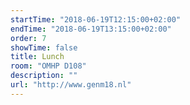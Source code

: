 ```yaml
---
startTime: "2018-06-19T12:15:00+02:00"
endTime: "2018-06-19T13:15:00+02:00"
order: 7
showTime: false
title: Lunch
room: "OMHP D108"
description: ""
url: "http://www.genm18.nl"
---
```

